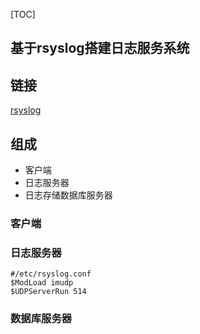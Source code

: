 [TOC]

## 基于rsyslog搭建日志服务系统

## 链接

[rsyslog](https://www.rsyslog.com/category/guides-for-rsyslog/)

## 组成

- 客户端
- 日志服务器
- 日志存储数据库服务器

### 客户端

### 日志服务器

```
#/etc/rsyslog.conf
$ModLoad imudp
$UDPServerRun 514
```

### 数据库服务器